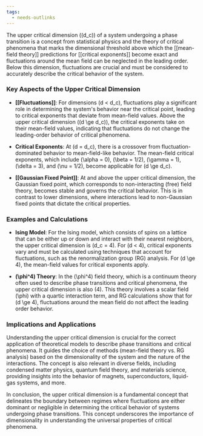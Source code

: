 ```yaml
---
tags:
  - needs-outlinks
---
```


The upper critical dimension (\(d_c\)) of a system undergoing a phase transition is a concept from statistical physics and the theory of critical phenomena that marks the dimensional threshold above which the [[mean-field theory]] predictions for [[critical exponents]] become exact and fluctuations around the mean field can be neglected in the leading order. Below this dimension, fluctuations are crucial and must be considered to accurately describe the critical behavior of the system.

### Key Aspects of the Upper Critical Dimension

- **[[Fluctuations]]**: For dimensions \(d < d_c\), fluctuations play a significant role in determining the system's behavior near the critical point, leading to critical exponents that deviate from mean-field values. Above the upper critical dimension (\(d \ge d_c\)), the critical exponents take on their mean-field values, indicating that fluctuations do not change the leading-order behavior of critical phenomena.

- **Critical Exponents**: At \(d = d_c\), there is a crossover from fluctuation-dominated behavior to mean-field-like behavior. The mean-field critical exponents, which include \(\alpha = 0\), \(\beta = 1/2\), \(\gamma = 1\), \(\delta = 3\), and \(\nu = 1/2\), become applicable for \(d \ge d_c\).

- **[[Gaussian Fixed Point]]**: At and above the upper critical dimension, the Gaussian fixed point, which corresponds to non-interacting (free) field theory, becomes stable and governs the critical behavior. This is in contrast to lower dimensions, where interactions lead to non-Gaussian fixed points that dictate the critical properties.

### Examples and Calculations

- **Ising Model**: For the Ising model, which consists of spins on a lattice that can be either up or down and interact with their nearest neighbors, the upper critical dimension is \(d_c = 4\). For \(d < 4\), critical exponents vary and must be calculated using techniques that account for fluctuations, such as the renormalization group (RG) analysis. For \(d \ge 4\), the mean-field values for critical exponents apply.

- **\(\phi^4\) Theory**: In the \(\phi^4\) field theory, which is a continuum theory often used to describe phase transitions and critical phenomena, the upper critical dimension is also \(4\). This theory involves a scalar field \(\phi\) with a quartic interaction term, and RG calculations show that for \(d \ge 4\), fluctuations around the mean field do not affect the leading order behavior.

### Implications and Applications

Understanding the upper critical dimension is crucial for the correct application of theoretical models to describe phase transitions and critical phenomena. It guides the choice of methods (mean-field theory vs. RG analysis) based on the dimensionality of the system and the nature of the interactions. The concept is also relevant in diverse fields, including condensed matter physics, quantum field theory, and materials science, providing insights into the behavior of magnets, superconductors, liquid-gas systems, and more.

In conclusion, the upper critical dimension is a fundamental concept that delineates the boundary between regimes where fluctuations are either dominant or negligible in determining the critical behavior of systems undergoing phase transitions. This concept underscores the importance of dimensionality in understanding the universal properties of critical phenomena.